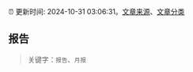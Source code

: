 :alarm_clock: 更新时间: 2024-10-31 03:06:31。[文章来源](/README.md)、[文章分类](/TAGS.md)

## 报告


> 关键字：`报告`、`月报`



